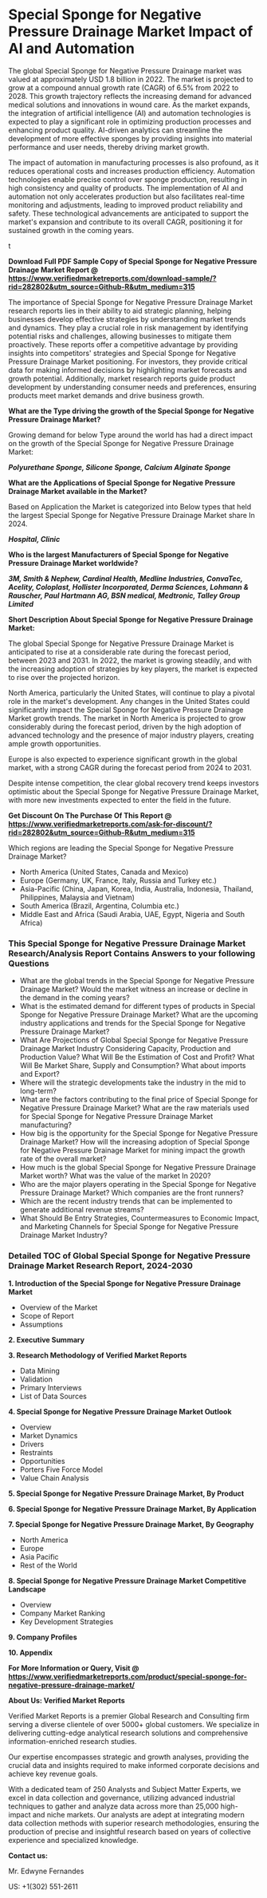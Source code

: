<meta name="title" content="Global Special Sponge for Negative Pressure Drainage Market Impact of AI and Automation"><meta name="description" content="The global Special Sponge for Negative Pressure Drainage market was valued at approximately USD 1.8 billion in 2022. The market is projected to grow at a compound annu"><meta name="title" content="Special Sponge for Negative Pressure Drainage Market Size, Share, Scope, Trends, Growth, Opportunities, Analysis, Forecast"><h1>Special Sponge for Negative Pressure Drainage Market Impact of AI and Automation</h1><p>The global Special Sponge for Negative Pressure Drainage market was valued at approximately USD 1.8 billion in 2022. The market is projected to grow at a compound annual growth rate (CAGR) of 6.5% from 2022 to 2028. This growth trajectory reflects the increasing demand for advanced medical solutions and innovations in wound care. As the market expands, the integration of artificial intelligence (AI) and automation technologies is expected to play a significant role in optimizing production processes and enhancing product quality. AI-driven analytics can streamline the development of more effective sponges by providing insights into material performance and user needs, thereby driving market growth.</p><p>The impact of automation in manufacturing processes is also profound, as it reduces operational costs and increases production efficiency. Automation technologies enable precise control over sponge production, resulting in high consistency and quality of products. The implementation of AI and automation not only accelerates production but also facilitates real-time monitoring and adjustments, leading to improved product reliability and safety. These technological advancements are anticipated to support the market's expansion and contribute to its overall CAGR, positioning it for sustained growth in the coming years.</p>t</p><p id="" class=""><strong>Download Full PDF Sample Copy of Special Sponge for Negative Pressure Drainage Market Report @ <a href="https://www.verifiedmarketreports.com/download-sample/?rid=282802&utm_source=Github-R&utm_medium=315" target="_blank">https://www.verifiedmarketreports.com/download-sample/?rid=282802&utm_source=Github-R&utm_medium=315</a></strong></p><p>The importance of&nbsp;Special Sponge for Negative Pressure Drainage Market research reports lies in their ability to aid strategic planning, helping businesses develop effective strategies by understanding market trends and dynamics. They play a crucial role in risk management by identifying potential risks and challenges, allowing businesses to mitigate them proactively. These reports offer a competitive advantage by providing insights into competitors' strategies and Special Sponge for Negative Pressure Drainage Market positioning. For investors, they provide critical data for making informed decisions by highlighting market forecasts and growth potential. Additionally, market research reports guide product development by understanding consumer needs and preferences, ensuring products meet market demands and drive business growth.</p><p><strong>What are the&nbsp;Type driving the growth of the Special Sponge for Negative Pressure Drainage Market?</strong></p><p id="" class="">Growing demand for below Type around the world has had a direct impact on the growth of the Special Sponge for Negative Pressure Drainage Market:</p><em><strong>Polyurethane Sponge, Silicone Sponge, Calcium Alginate Sponge</strong></em></p><strong>What are the&nbsp;Applications&nbsp;of Special Sponge for Negative Pressure Drainage Market available in the Market?</strong></p><p id="" class="">Based on Application the Market is categorized into Below types that held the largest Special Sponge for Negative Pressure Drainage Market share In 2024.</p><em><strong>Hospital, Clinic</strong></em></p><strong>Who is the largest Manufacturers of Special Sponge for Negative Pressure Drainage Market worldwide?</strong></p><p><em><strong>3M, Smith & Nephew, Cardinal Health, Medline Industries, ConvaTec, Acelity, Coloplast, Hollister Incorporated, Derma Sciences, Lohmann & Rauscher, Paul Hartmann AG, BSN medical, Medtronic, Talley Group Limited</strong></em></p><p id="" class=""><strong>Short Description About Special Sponge for Negative Pressure Drainage Market:</strong></p><p>The global Special Sponge for Negative Pressure Drainage Market is anticipated to rise at a considerable rate during the forecast period, between 2023 and 2031. In 2022, the market is growing steadily, and with the increasing adoption of strategies by key players, the market is expected to rise over the projected horizon.</p><p>North America, particularly the United States, will continue to play a pivotal role in the market's development. Any changes in the United States could significantly impact the Special Sponge for Negative Pressure Drainage Market growth trends. The market in North America is projected to grow considerably during the forecast period, driven by the high adoption of advanced technology and the presence of major industry players, creating ample growth opportunities.</p><p>Europe is also expected to experience significant growth in the global market, with a strong CAGR during the forecast period from 2024 to 2031.</p><p>Despite intense competition, the clear global recovery trend keeps investors optimistic about the Special Sponge for Negative Pressure Drainage Market, with more new investments expected to enter the field in the future.</p><p id="" class=""><strong>Get Discount On The Purchase Of This Report @ <a href="https://www.verifiedmarketreports.com/ask-for-discount/?rid=282802&utm_source=Github-R&utm_medium=315" target="_blank">https://www.verifiedmarketreports.com/ask-for-discount/?rid=282802&utm_source=Github-R&utm_medium=315</a></strong></p>Which regions are leading the Special Sponge for Negative Pressure Drainage Market?</p><ul><li>North America (United States, Canada and Mexico)</li><li>Europe (Germany, UK, France, Italy, Russia and Turkey etc.)</li><li>Asia-Pacific (China, Japan, Korea, India, Australia, Indonesia, Thailand, Philippines, Malaysia and Vietnam)</li><li>South America (Brazil, Argentina, Columbia etc.)</li><li>Middle East and Africa (Saudi Arabia, UAE, Egypt, Nigeria and South Africa)</li></ul><h3 id="" class="">This Special Sponge for Negative Pressure Drainage Market Research/Analysis Report Contains Answers to your following Questions</h3><ul><li>What are the global trends in the Special Sponge for Negative Pressure Drainage Market? Would the market witness an increase or decline in the demand in the coming years?</li><li>What is the estimated demand for different types of products in Special Sponge for Negative Pressure Drainage Market? What are the upcoming industry applications and trends for the Special Sponge for Negative Pressure Drainage Market?</li><li>What Are Projections of Global Special Sponge for Negative Pressure Drainage Market Industry Considering Capacity, Production and Production Value? What Will Be the Estimation of Cost and Profit? What Will Be Market Share, Supply and Consumption? What about imports and Export?</li><li>Where will the strategic developments take the industry in the mid to long-term?</li><li>What are the factors contributing to the final price of Special Sponge for Negative Pressure Drainage Market? What are the raw materials used for Special Sponge for Negative Pressure Drainage Market manufacturing?</li><li>How big is the opportunity for the Special Sponge for Negative Pressure Drainage Market? How will the increasing adoption of Special Sponge for Negative Pressure Drainage Market for mining impact the growth rate of the overall market?</li><li>How much is the global Special Sponge for Negative Pressure Drainage Market worth? What was the value of the market In 2020?</li><li>Who are the major players operating in the Special Sponge for Negative Pressure Drainage Market? Which companies are the front runners?</li><li>Which are the recent industry trends that can be implemented to generate additional revenue streams?</li><li>What Should Be Entry Strategies, Countermeasures to Economic Impact, and Marketing Channels for Special Sponge for Negative Pressure Drainage Market Industry?</li></ul><h3 id="" class="">Detailed TOC of Global Special Sponge for Negative Pressure Drainage Market Research Report, 2024-2030</h3><p id="" class=""><strong>1. Introduction of the Special Sponge for Negative Pressure Drainage Market</strong></p><ul><li>Overview of the Market</li><li>Scope of Report</li><li>Assumptions</li></ul><p id="" class=""><strong>2. Executive Summary</strong></p><p id="" class=""><strong>3. Research Methodology of Verified Market Reports</strong></p><ul><li>Data Mining</li><li>Validation</li><li>Primary Interviews</li><li>List of Data Sources</li></ul><p id="" class=""><strong>4. Special Sponge for Negative Pressure Drainage Market Outlook</strong></p><ul><li>Overview</li><li>Market Dynamics</li><li>Drivers</li><li>Restraints</li><li>Opportunities</li><li>Porters Five Force Model</li><li>Value Chain Analysis</li></ul><p id="" class=""><strong>5. Special Sponge for Negative Pressure Drainage Market, By Product</strong></p><p id="" class=""><strong>6. Special Sponge for Negative Pressure Drainage Market, By Application</strong></p><p id="" class=""><strong>7. Special Sponge for Negative Pressure Drainage Market, By Geography</strong></p><ul><li>North America</li><li>Europe</li><li>Asia Pacific</li><li>Rest of the World</li></ul><p id="" class=""><strong>8. Special Sponge for Negative Pressure Drainage Market Competitive Landscape</strong></p><ul><li>Overview</li><li>Company Market Ranking</li><li>Key Development Strategies</li></ul><p id="" class=""><strong>9. Company Profiles</strong></p><p id="" class=""><strong>10. Appendix</strong></p><p id="" class=""><strong>For More Information or Query, Visit @ <a href="https://www.verifiedmarketreports.com/product/special-sponge-for-negative-pressure-drainage-market/" target="_blank">https://www.verifiedmarketreports.com/product/special-sponge-for-negative-pressure-drainage-market/</a></strong></p><p id="" class=""><strong>About Us: Verified Market Reports</strong></p><p id="" class="">Verified Market Reports is a premier Global Research and Consulting firm serving a diverse clientele of over 5000+ global customers. We specialize in delivering cutting-edge analytical research solutions and comprehensive information-enriched research studies.</p><p id="" class="">Our expertise encompasses strategic and growth analyses, providing the crucial data and insights required to make informed corporate decisions and achieve key revenue goals.</p><p id="" class="">With a dedicated team of 250 Analysts and Subject Matter Experts, we excel in data collection and governance, utilizing advanced industrial techniques to gather and analyze data across more than 25,000 high-impact and niche markets. Our analysts are adept at integrating modern data collection methods with superior research methodologies, ensuring the production of precise and insightful research based on years of collective experience and specialized knowledge.</p><p id="" class=""><strong>Contact us:</strong></p><p id="" class="">Mr. Edwyne Fernandes</p><p id="" class="">US: +1(302) 551-2611</p>